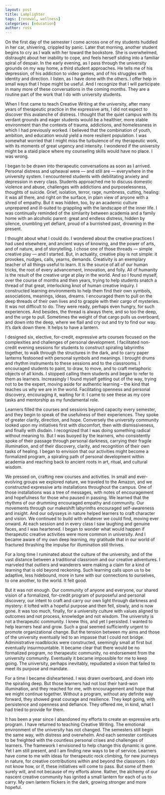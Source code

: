 ```yaml
---
layout: post
title: Lamplighter
tags: [renewal, wellness]
categories: [education]
author: ross
---
```

On the first day of the semester I come across one of my students huddled in her car, shivering, crippled by panic. Later that morning, another student begins to cry as I walk with her toward the bookstore. She is overwhelmed, distraught about her inability to cope, and feels herself sliding into a familiar spiral of despair. In the early evening, as I pass through the university grounds on my way home, a third student approaches. He tells me of his depression, of his addiction to video games, and of his struggles with identity and direction. I listen, as I have done with the others. I offer help in small ways that I hope might be useful. And I recognize that I will participate in many more of these conversations in the coming months. They are a routine part of the work that I do with university students.

When I first came to teach Creative Writing at the university, after many years of therapeutic practice in the expressive arts, I did not expect to discover this avalanche of distress. I thought that the quiet campus with its verdant grounds and eager students would be a healthier, more stable environment than the contexts of trauma, addictions, and homelessness in which I had previously worked. I believed that the combination of youth, ambition, and education would yield a more resilient population. I was somewhat worried that I might miss the turbulence of my therapeutic work, with its moments of great urgency and intensity. I wondered if the university might be a staid place where my counseling skills would have no place. I was wrong.

I began to be drawn into therapeutic conversations as soon as I arrived. Personal distress and upheaval were — and still are — everywhere in the university system. I encountered students with debilitating anxiety and depression in every class. Students approached me to discuss domestic violence and abuse, challenges with addictions and purposelessness, thoughts of suicide. Grief, isolation, terror, rage, numbness, cutting, healing: it was all there, and right on the surface, in plain view of anyone with a shred of empathy. But it was hidden, too, by an academic culture unprepared and ill-suited to grappling with the landscape of the inner life. I was continually reminded of the similarity between academia and a family home with an alcoholic parent: great and endless distress, hidden by silence, crumbling yet defiant, proud of a burnished past, drowning in the present.

I thought about what I could do. I wondered about the creative practices I had used elsewhere, and ancient ways of knowing, and the power of arts, and of nature, and of storytelling. I chose one of those threads — simple creative play — and I started. But, in actuality, creative play is not simple: it provokes, nudges, calls, yearns, demands. Creativity is an exemplary teacher of all things useful to learn. It is the source of all of our human tricks, the root of every advancement, innovation, and folly. All of humanity is the result of the creative urge at play in the world. And so I found myself, over the course of months and then years, trying to help students snatch a thread of that great, interlocking knot of human creative inquiry. I constructed learning environments to help them find their own symbols, associations, meanings, ideas, dreams. I encouraged them to pull on the deep threads of their own lives and to grapple with their cargo of mysteries. It was not difficult to do. They were ready, perhaps even hungry, for such experiences. And besides, the thread is always there, and so too the deep, and the urge to pull. Sometimes the weight of that cargo pulls us overboard, and down into the deep, where we flail and cry out and try to find our way. It’s dark down there. It helps to have a lantern.

I designed six, elective, for-credit, expressive arts courses focused on the complexities and challenges of personal development. I facilitated non-credit evening sessions for students to construct spiraling labyrinths together, to walk through the structures in the dark, and to carry paper lanterns festooned with personal symbols and meanings. I brought drums and rhythm instruments to these sessions and to the classrooms. I encouraged students to paint, to draw, to move, and to craft metaphoric objects of all kinds. I stopped calling them students and began to refer to them as learners. Increasingly I found myself getting out of the way, trying not to be the expert, moving aside for authentic learning – the kind that teaches us why we are in the world. Facilitating openness and personal discovery, encouraging it, waiting for it: I came to see these as my core tasks and mentorship as my fundamental role.

Learners filled the courses and sessions beyond capacity every semester, and they begin to speak of the usefulness of their experiences. They spoke of greater clarity, direction, and hope. Conversely the university community looked upon my initiatives first with discomfort, then with dismissiveness, and finally with disdain. I recognized that I was doing something radical without meaning to. But I was buoyed by the learners, who consistently spoke of their passage through personal darkness, carrying their fragile illumination, and of their discovery, clarity, and recognition of their own tasks of healing. I began to envision that our activities might become a formalized program, a spiraling path of personal development within academia and reaching back to ancient roots in art, ritual, and cultural wisdom.

We pressed on, crafting new courses and activities. In small and ever-evolving groups we explored nature, we traveled to the Amazon, and we constructed expressive arts installations throughout the campus. One of those installations was a tree of messages, with notes of encouragement and hopefulness for those who paused in passing. We learned that the rhythms of our drumming encouraged empathy and community. Our movements through our makeshift labyrinths encouraged self-awareness and insight. And our odysseys in nature helped learners to craft character and vision. We continued to build with whatever we could find, moving ever onward. At each session and in every class I saw laughing and genuine faces, and I was heartened. I began to wonder what would happen if therapeutic creative activities were more common in university. And I became aware of my own deep learning, my gratitude that in our world of fractured thrashing the impulse for illumination still thrives.

For a long time I ruminated about the culture of the university, and of the vast distance between a traditional classroom and our creative adventures. I marveled that outliers and wanderers were making a claim for a kind of learning that is old beyond reckoning. Such learning calls upon us to be adaptive, less hidebound, more in tune with our connections to ourselves, to one another, to the world. It felt good.

But it was not enough. Our community of anyone and everyone, our shared vision of a formalized, for-credit program of purposeful and personal discovery, our intent to craft and carry our own light through darkness and mystery: it lofted with a hopeful purpose and then fell, slowly, and is now gone. It was too much, finally, for a university culture with values aligned to outcomes and not process, knowledge and not wisdom. The university is not a therapeutic community. I knew this, and yet I persisted. I wanted to help learners heal and grow. Such a goal seemed sufficiently urgent to promote organizational change. But the tension between my aims and those of the university eventually led to an impasse that I could not bridge. Administrative roadblocks were constructed, seemingly small at first but eventually insurmountable. It became clear that there would be no formalized program, no therapeutic community, no endorsement from the university community. Eventually it became impossible for me to keep going. The university, perhaps inevitably, repudiated a vision that failed to meet its purpose and mandate.

For a time I became disheartened. I was drawn overboard, and down into the spiraling deep. But those learners had not lost their hard-won illumination, and they reached for me, with encouragement and hope that we might continue together. Without a program, without any definite way forward, they showed great courage and resilience. They kept going, with persistence and openness and defiance. They offered me, in kind, what I had tried to provide for them.

It has been a year since I abandoned my efforts to create an expressive arts program. I have returned to teaching Creative Writing. The emotional environment of the university has not changed. The semesters still begin the same way, with distress and overwhelm. And each semester continues to be freighted with the countless personal crises and challenges of learners. The framework I envisioned to help change this dynamic is gone. Yet I am still present, and I am finding new ways to be of service. Learners have come to me with ideas for therapeutic rock climbing, for new journeys in nature, for creative contributions within and beyond the classroom. I do not know how, or if, these initiatives will come to pass. But some of them surely will, and not because of my efforts alone. Rather, the alchemy of our nascent creative community has ignited a small lantern for each of us to carry. My own lantern flickers in the dark, growing stronger and more hopeful.
